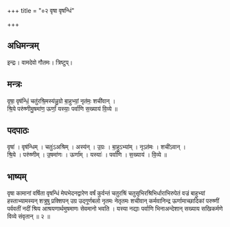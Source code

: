+++
title = "०२ वृषा वृषन्धिं"

+++
## अधिमन्त्रम्
इन्द्रः। वामदेवो गौतमः। त्रिष्टुप्।

## मन्त्रः
वृषा॒ वृष॑न्धिं॒ चतु॑रश्रि॒मस्य॑न्नु॒ग्रो बा॒हुभ्यां॒ नृत॑मः॒ शची॑वान् ।  
श्रि॒ये परु॑ष्णीमु॒षमा॑ण॒ ऊर्णां॒ यस्याः॒ पर्वा॑णि स॒ख्याय॑ वि॒व्ये ॥

## पदपाठः
वृषा॑ । वृष॑न्धिम् । चतुः॑ऽअश्रिम् । अस्य॑न् । उ॒ग्रः । बा॒हुऽभ्या॑म् । नृऽत॑मः । शची॑ऽवान् ।  
श्रि॒ये । परु॑ष्णीम् । उ॒षमा॑णः । ऊर्णा॑म् । यस्याः॑ । पर्वा॑णि । स॒ख्याय॑ । वि॒व्ये ॥

## भाष्यम्
वृषा कामानां वर्षिता वृषन्धिं मेघभेदनद्वारेण वर्षं कुर्वन्तं चतुरश्रिं चतुसृभिरश्रिभिर्धाराभिरुपेतं वज्रं बाहुभ्यां हस्ताभ्यामस्यन् शत्रुषु प्रक्शिपन् उग्र उद्गूर्णबलो नृतमः नेतृतमः शचीवान् कर्मवानिन्द्र ऊर्णामाच्छादिकां परुष्णीं पर्ववतीं नदीं श्रिय आश्रयणार्थमुषमाणः सेवमानो भवति । यस्या नद्याः पर्वाणि भिनाअन्देशान् सख्याय सखिकर्मणे विव्ये संवृतान् ॥ २ ॥
